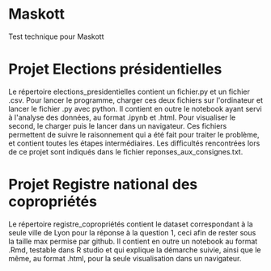 # Maskott
Test technique pour Maskott

# Projet Elections présidentielles
Le répertoire elections_presidentielles contient un fichier.py et un fichier .csv. Pour lancer le programme, charger ces deux fichiers sur l'ordinateur et lancer le fichier .py avec python.
Il contient en outre le notebook ayant servi à l'analyse des données, au format .ipynb et .html. Pour visualiser le second, le charger puis le lancer dans un navigateur.
Ces fichiers permettent de suivre le raisonnement qui a été fait pour traiter le problème, et contient toutes les étapes intermédiaires.
Les difficultés rencontrées lors de ce projet sont indiqués dans le fichier reponses_aux_consignes.txt.

# Projet Registre national des copropriétés
Le répertoire registre_copropriétés contient le dataset correspondant à la seule ville de Lyon pour la réponse à la question 1, ceci afin de rester sous la taille max permise par github. Il contient en outre un notebook au format .Rmd, testable dans R studio et qui explique la démarche suivie, ainsi que le même, au format .html, pour la seule visualisation dans un navigateur.

